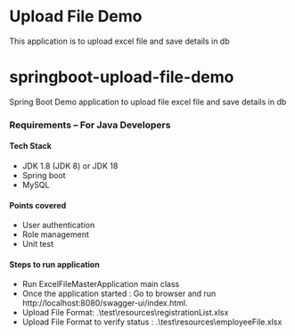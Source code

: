 # Upload File Demo

This application is to upload excel file and save details in db

# springboot-upload-file-demo
Spring Boot Demo application to upload file excel file and save details in db

### Requirements – For Java Developers
#### Tech Stack
- JDK 1.8 (JDK 8) or JDK 18
- Spring boot
- MySQL

#### Points covered
- User authentication
- Role management
- Unit test


#### Steps to run application
- Run ExcelFileMasterApplication main class
- Once the application started : Go to browser and run http://localhost:8080/swagger-ui/index.html.
- Upload File Format: .\test\resources\registrationList.xlsx
- Upload File Format to verify status : .\test\resources\employeeFile.xlsx